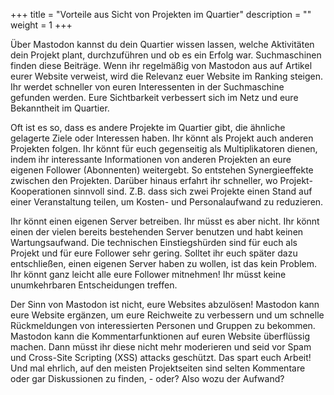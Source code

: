 +++
title = "Vorteile aus Sicht von Projekten im Quartier"
description = ""
weight = 1
+++


Über Mastodon kannst du dein Quartier wissen lassen, welche Aktivitäten dein Projekt plant, durchzuführen und ob es ein Erfolg war. Suchmaschinen finden diese Beiträge. Wenn ihr regelmäßig von Mastodon aus auf Artikel eurer Website verweist, wird die Relevanz euer Website im Ranking steigen. Ihr werdet schneller von euren Interessenten in der Suchmaschine gefunden werden. Eure Sichtbarkeit verbessert sich im Netz und eure Bekanntheit im Quartier.

Oft ist es so, dass es andere Projekte im Quartier gibt, die ähnliche gelagerte Ziele oder Interessen haben. Ihr könnt als Projekt auch anderen Projekten folgen. Ihr könnt für euch gegenseitig als Multiplikatoren dienen, indem ihr interessante Informationen von anderen Projekten an eure eigenen Follower (Abonnenten) weitergebt. So entstehen Synergieeffekte zwischen den Projekten. Darüber hinaus erfahrt ihr schneller, wo Projekt-Kooperationen sinnvoll sind. Z.B. dass sich zwei Projekte einen Stand auf einer Veranstaltung teilen, um Kosten- und Personalaufwand zu reduzieren.

Ihr könnt einen eigenen Server betreiben. Ihr müsst es aber nicht. Ihr könnt einen der vielen bereits bestehenden Server benutzen und habt keinen Wartungsaufwand. Die technischen Einstiegshürden sind für euch als Projekt und für eure Follower sehr gering. Solltet ihr euch später dazu entschließen, einen eigenen Server haben zu wollen, ist das kein Problem. Ihr könnt ganz leicht alle eure Follower mitnehmen! Ihr müsst keine unumkehrbaren Entscheidungen treffen.

Der Sinn von Mastodon ist nicht, eure Websites abzulösen! Mastodon kann eure Website ergänzen, um eure Reichweite zu verbessern und um schnelle Rückmeldungen von interessierten Personen und Gruppen zu bekommen. Mastodon kann die Kommentarfunktionen auf euren Website überflüssig machen. Dann müsst ihr diese nicht mehr moderieren und seid vor Spam und Cross-Site Scripting (XSS) attacks geschützt. Das spart euch Arbeit! Und mal ehrlich, auf den meisten Projektseiten sind selten Kommentare oder gar Diskussionen zu finden, - oder? Also wozu der Aufwand?

